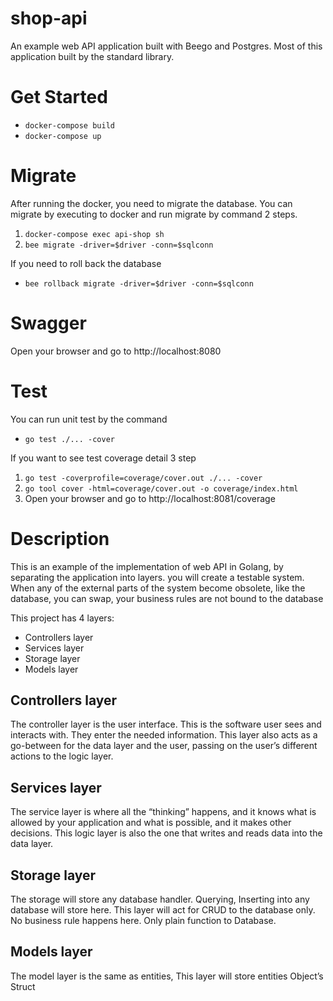 # shop-api
An example web API application built with Beego and Postgres.
Most of this application built by the standard library.

# Get Started
- `docker-compose build`
- `docker-compose up`

# Migrate
After running the docker, you need to migrate the database.
You can migrate by executing to docker and run migrate by command 2 steps.
1. `docker-compose exec api-shop sh`
2. `bee migrate -driver=$driver -conn=$sqlconn`

If you need to roll back the database
- `bee rollback migrate -driver=$driver -conn=$sqlconn`

# Swagger
Open your browser and go to http://localhost:8080

# Test
You can run unit test by the command
- `go test ./... -cover`
  
If you want to see test coverage detail 3 step

1. `go test -coverprofile=coverage/cover.out ./... -cover`
2. `go tool cover -html=coverage/cover.out -o coverage/index.html`
3. Open your browser and go to http://localhost:8081/coverage

# Description
This is an example of the implementation of web API in Golang, by separating the application into layers. you will create a testable system. When any of the external parts of the system become obsolete, like the database, you can swap, your business rules are not bound to the database

This project has 4 layers:
- Controllers layer
- Services layer
- Storage layer
- Models layer

## Controllers layer
The controller layer is the user interface. This is the software user sees and interacts with. They enter the needed information. This layer also acts as a go-between for the data layer and the user, passing on the user’s different actions to the logic layer.

## Services layer
The service layer is where all the “thinking” happens, and it knows what is allowed by your application and what is possible, and it makes other decisions. This logic layer is also the one that writes and reads data into the data layer.

## Storage layer
The storage will store any database handler. Querying, Inserting into any database will store here. This layer will act for CRUD to the database only. No business rule happens here. Only plain function to Database.

## Models layer
The model layer is the same as entities, This layer will store entities Object’s Struct